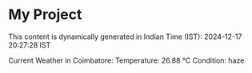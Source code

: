 # My Project

This content is dynamically generated in Indian Time (IST): 2024-12-17 20:27:28 IST


Current Weather in Coimbatore:
Temperature: 26.88 °C
Condition: haze
